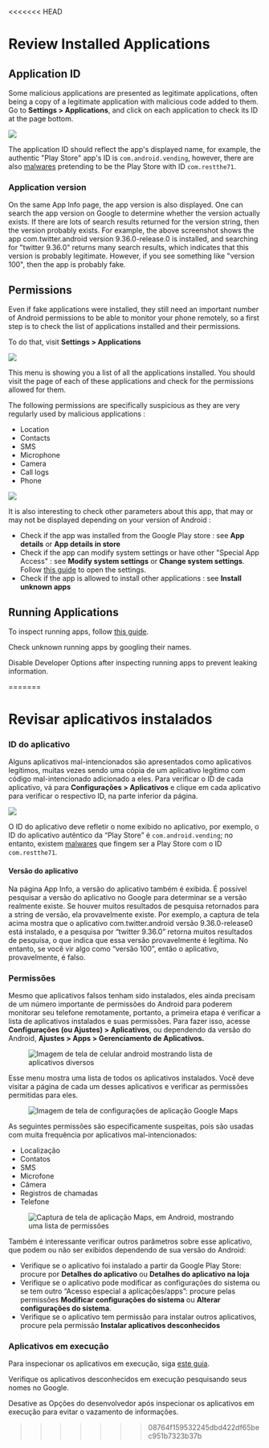 <<<<<<< HEAD
# Review Installed Applications

## Application ID

Some malicious applications are presented as legitimate applications, often being a copy of a legitimate application with malicious code added to them. Go to **Settings > Applications**, and click on each application to check its ID at the page bottom.

![](../.gitbook/assets/Screenshot\_20220506-170511\_Settings.png)

The application ID should reflect the app's displayed name, for example, the authentic "Play Store" app's ID is `com.android.vending`, however, there are also [malwares](https://www.tomsguide.com/news/octo-android-malware-can-take-over-your-phone-how-to-protect-yourself) pretending to be the Play Store with ID `com.restthe71`.&#x20;

### Application version

On the same App Info page, the app version is also displayed. One can search the app version on Google to determine whether the version actually exists. If there are lots of search results returned for the version string, then the version probably exists. For example, the above screenshot shows the app com.twitter.android version 9.36.0-release.0 is installed, and searching for "twitter 9.36.0" returns many search results, which indicates that this version is probably legitimate. However, if you see something like "version 100", then the app is probably fake.

## Permissions

Even if fake applications were installed, they still need an important number of Android permissions to be able to monitor your phone remotely, so a first step is to check the list of applications installed and their permissions.

To do that, visit **Settings > Applications**

![](../img/android\_apps1.png)

This menu is showing you a list of all the applications installed. You should visit the page of each of these applications and check for the permissions allowed for them.

The following permissions are specifically suspicious as they are very regularly used by malicious applications :

* Location
* Contacts
* SMS
* Microphone
* Camera
* Call logs
* Phone

![](../img/android\_apps2.png)

It is also interesting to check other parameters about this app, that may or may not be displayed depending on your version of Android :

* Check if the app was installed from the Google Play store : see **App details** or **App details in store**
* Check if the app can modify system settings or have other "Special App Access" : see **Modify system settings** or **Change system settings**. Follow [this guide](https://web.archive.org/web/20221004090852/https://www.techbone.net/android/user-manual/permission-to-modify-system-settings) to open the settings.
* Check if the app is allowed to install other applications : see **Install unknown apps**

## Running Applications

To inspect running apps, follow [this guide](https://web.archive.org/web/20220509061723/https://www.techrepublic.com/article/how-to-view-all-running-services-on-android-11/).

Check unknown running apps by googling their names.

Disable Developer Options after inspecting running apps to prevent leaking information.

=======
# Revisar aplicativos instalados

### ID do aplicativo

Alguns aplicativos mal-intencionados são apresentados como aplicativos legítimos, muitas vezes sendo uma cópia de um aplicativo legítimo com código mal-intencionado adicionado a eles. Para verificar o ID de cada aplicativo, vá para **Configurações > Aplicativos** e clique em cada aplicativo para verificar o respectivo ID, na parte inferior da página.



![](../.gitbook/assets/Screenshot_20220506-170511_Settings.png)

O ID do aplicativo deve refletir o nome exibido no aplicativo, por exemplo, o ID do aplicativo autêntico da “Play Store” é `com.android.vending`; no entanto, existem [malwares](https://www.tomsguide.com/news/octo-android-malware-can-take-over-your-phone-how-to-protect-yourself/) que fingem ser a Play Store com o ID `com.restthe71`.

#### Versão do aplicativo

Na página App Info, a versão do aplicativo também é exibida. É possível pesquisar a versão do aplicativo no Google para determinar se a versão realmente existe. Se houver muitos resultados de pesquisa retornados para a string de versão, ela provavelmente existe. Por exemplo, a captura de tela acima mostra que o aplicativo com.twitter.android versão 9.36.0-release0 está instalado, e a pesquisa por “twitter 9.36.0” retorna muitos resultados de pesquisa, o que indica que essa versão provavelmente é legítima. No entanto, se você vir algo como “versão 100”, então o aplicativo, provavelmente, é falso.

### Permissões

Mesmo que aplicativos falsos tenham sido instalados, eles ainda precisam de um número importante de permissões do Android para poderem monitorar seu telefone remotamente, portanto, a primeira etapa é verificar a lista de aplicativos instalados e suas permissões. Para fazer isso, acesse **Configurações (ou Ajustes) > Aplicativos**, ou dependendo da versão do Android, **Ajustes > Apps > Gerenciamento de Aplicativos.**

<figure><img src="../.gitbook/assets/signal-2024-12-18-170102.jpg" alt="Imagem de tela de celular android mostrando lista de aplicativos diversos"><figcaption></figcaption></figure>

Esse menu mostra uma lista de todos os aplicativos instalados. Você deve visitar a página de cada um desses aplicativos e verificar as permissões permitidas para eles.

<figure><img src="../.gitbook/assets/signal-2024-12-18-170102_002.jpg" alt="Imagem de tela de configurações de aplicação Google Maps"><figcaption></figcaption></figure>

As seguintes permissões são especificamente suspeitas, pois são usadas com muita frequência por aplicativos mal-intencionados:

* Localização
* Contatos
* SMS
* Microfone
* Câmera
* Registros de chamadas
* Telefone

<figure><img src="../.gitbook/assets/signal-2024-12-18-170102_003.jpg" alt="Captura de tela de aplicação Maps, em Android, mostrando uma lista de permissões"><figcaption></figcaption></figure>

Também é interessante verificar outros parâmetros sobre esse aplicativo, que podem ou não ser exibidos dependendo de sua versão do Android:

* Verifique se o aplicativo foi instalado a partir da Google Play Store: procure por **Detalhes do aplicativo** ou **Detalhes do aplicativo na loja**
* Verifique se o aplicativo pode modificar as configurações do sistema ou se tem outro “Acesso especial a aplicações/apps”: procure pelas permissões **Modificar configurações do sistema** ou **Alterar configurações do sistema**.
* Verifique se o aplicativo tem permissão para instalar outros aplicativos, procure pela permissão **Instalar aplicativos desconhecidos**

### Aplicativos em execução

Para inspecionar os aplicativos em execução, siga [este guia](https://web.archive.org/web/20220509061723/https://www.techrepublic.com/article/how-to-view-all-running-services-on-android-11/).

Verifique os aplicativos desconhecidos em execução pesquisando seus nomes no Google.

Desative as Opções do desenvolvedor após inspecionar os aplicativos em execução para evitar o vazamento de informações.
>>>>>>> 08764f159532245dbd422df65bec951b7323b37b
